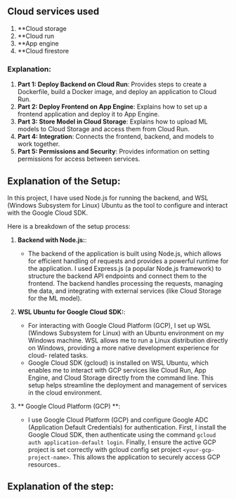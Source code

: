 
## Cloud services used
1.  **Cloud storage
2.  **Cloud run
3.  **App engine
4.  **Cloud firestore

### Explanation:
1. **Part 1: Deploy Backend on Cloud Run**: Provides steps to create a Dockerfile, build a Docker image, and deploy an application to Cloud Run.
2. **Part 2: Deploy Frontend on App Engine**: Explains how to set up a frontend application and deploy it to App Engine.
3. **Part 3: Store Model in Cloud Storage**: Explains how to upload ML models to Cloud Storage and access them from Cloud Run.
4. **Part 4: Integration**: Connects the frontend, backend, and models to work together.
5. **Part 5: Permissions and Security**: Provides information on setting permissions for access between services.



## Explanation of the Setup:
In this project, I have used Node.js for running the backend, and WSL (Windows Subsystem for Linux) Ubuntu as the tool to configure and interact with the Google Cloud SDK.

Here is a breakdown of the setup process:

1. **Backend with Node.js:**:
   - The backend of the application is built using Node.js, which allows for efficient handling of requests and provides a powerful runtime for the application. I used Express.js (a popular Node.js framework) to structure the backend API endpoints and connect them to 
     the frontend. The backend handles processing the requests, managing the data, and integrating with external services (like Cloud Storage for the ML model).

2. **WSL Ubuntu for Google Cloud SDK:**:
   - For interacting with Google Cloud Platform (GCP), I set up WSL (Windows Subsystem for Linux) with an Ubuntu environment on my Windows machine. WSL allows me to run a Linux distribution directly on Windows, providing a more native development experience for cloud- 
     related tasks.
   - Google Cloud SDK (gcloud) is installed on WSL Ubuntu, which enables me to interact with GCP services like Cloud Run, App Engine, and Cloud Storage directly from the command line. This setup helps streamline the deployment and management of services in the cloud 
     environment.

3. ** Google Cloud Platform (GCP) **:
   -  I use Google Cloud Platform (GCP) and configure Google ADC (Application Default Credentials) for authentication. First, I install the Google Cloud SDK, then authenticate using the command `gcloud auth application-default login`. Finally, I ensure the active GCP 
      project is set correctly with gcloud config set project `<your-gcp-project-name>`. This allows the application to securely access GCP resources..

## Explanation of the step:



